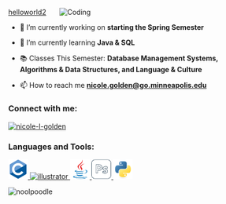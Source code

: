 [helloworld2](https://github.com/noolpoodle/noolpoodle/assets/98623124/6f0ff4a7-4848-414f-99c2-5cf88f0b4045)
<img align="right" alt="Coding" width="400" src="https://media.tenor.com/YUzRkMOL-3EAAAAC/programming-computer-frog.gif">
- 🔭 I’m currently working on **starting the Spring Semester**

- 🌱 I’m currently learning **Java & SQL**

- 📚 Classes This Semester: **Database Management Systems, Algorithms & Data Structures, and Language & Culture**

- 📫 How to reach me **nicole.golden@go.minneapolis.edu**

<h3 align="left">Connect with me:</h3>
<p align="left">
<a href="https://linkedin.com/in/nicole-l-golden" target="blank"><img align="center" src="https://raw.githubusercontent.com/rahuldkjain/github-profile-readme-generator/master/src/images/icons/Social/linked-in-alt.svg" alt="nicole-l-golden" height="30" width="40" /></a>
</p>

<h3 align="left">Languages and Tools:</h3>
<p align="left"> <a href="https://www.cprogramming.com/" target="_blank" rel="noreferrer"> <img src="https://raw.githubusercontent.com/devicons/devicon/master/icons/c/c-original.svg" alt="c" width="40" height="40"/> </a> <a href="https://www.adobe.com/in/products/illustrator.html" target="_blank" rel="noreferrer"> <img src="https://www.vectorlogo.zone/logos/adobe_illustrator/adobe_illustrator-icon.svg" alt="illustrator" width="40" height="40"/> </a> <a href="https://www.java.com" target="_blank" rel="noreferrer"> <img src="https://raw.githubusercontent.com/devicons/devicon/master/icons/java/java-original.svg" alt="java" width="40" height="40"/> </a> <a href="https://www.photoshop.com/en" target="_blank" rel="noreferrer"> <img src="https://raw.githubusercontent.com/devicons/devicon/master/icons/photoshop/photoshop-line.svg" alt="photoshop" width="40" height="40"/> </a> <a href="https://www.python.org" target="_blank" rel="noreferrer"> <img src="https://raw.githubusercontent.com/devicons/devicon/master/icons/python/python-original.svg" alt="python" width="40" height="40"/> </a> </p>

<p align="left"> <img src="https://komarev.com/ghpvc/?username=noolpoodle&label=Profile%20views&color=0e75b6&style=flat" alt="noolpoodle" /> </p>

